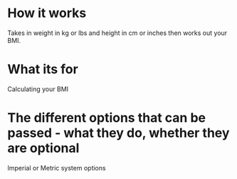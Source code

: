 # How it works
Takes in weight in kg or lbs and height in cm or inches then works out your BMI.

# What its for
Calculating your BMI

# The different options that can be passed - what they do, whether they are optional
Imperial or Metric system options
